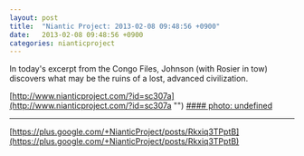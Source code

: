 ```yaml
---
layout: post
title:  "Niantic Project: 2013-02-08 09:48:56 +0900"
date:   2013-02-08 09:48:56 +0900
categories: nianticproject
---
```

In today's excerpt from the Congo Files, Johnson (with Rosier in tow) discovers what may be the ruins of a lost, advanced civilization.

[http://www.nianticproject.com/?id=sc307a](http://www.nianticproject.com/?id=sc307a "")
[#### photo: undefined](https://lh5.googleusercontent.com/--DQc55Da9QU/URRLNPnAXKI/AAAAAAAAc5g/n8Qo2mFXD_o/w1200-h896/monoliths.png "")
- - -
[https://plus.google.com/+NianticProject/posts/Rkxiq3TPptB](https://plus.google.com/+NianticProject/posts/Rkxiq3TPptB)
